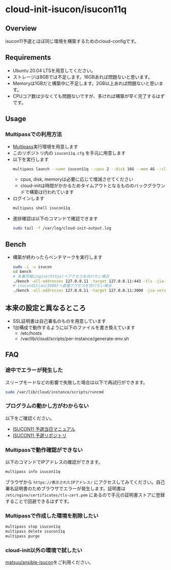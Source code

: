 # cloud-init-isucon/isucon11q

## Overview

isucon11予選とほぼ同じ環境を構築するためのcloud-configです。

## Requirements

* Ubuntu 20.04 LTSを用意してください。
* ストレージは8GBでは不足します。16GBあれば問題ないと思います。
* Memoryは1GBだと構築中に不足します。2GB以上あれば問題ないと思います。
* CPUコア数は少なくても問題ないですが、多ければ構築が早く完了するはずです。

## Usage

### Multipassでの利用方法

* [Multipass](https://multipass.run/)実行環境を用意します
* このリポジトリ内の `isucon11q.cfg` を手元に用意します
* 以下を実行します
  ```sh
  multipass launch --name isucon11q --cpus 2 --disk 16G --mem 4G --cloud-init isucon11q.cfg 20.04
  ```
  * cpus, disk, memoryは必要に応じて増減させてください
  * cloud-initは時間がかかるためタイムアウトとなるもののバックグラウンドで構築は行われています
* ログインします
  ```sh
  multipass shell isucon11q
  ```
* 進捗確認は以下のコマンドで確認できます
  ```sh
  sudo tail -f /var/log/cloud-init-output.log
  ```

## Bench

* 構築が終わったらベンチマークを実行します
  ```sh
  sudo -i -u isucon
  cd bench
  # 本番同様にnginx(https)へアクセスを向けたい場合
  ./bench -all-addresses 127.0.0.11 -target 127.0.0.11:443 -tls -jia-service-url http://127.0.0.1:4999
  # isucondition(3000)へ直接アクセスを向けたい場合
  ./bench -all-addresses 127.0.0.11 -target 127.0.0.11:3000 -jia-service-url http://127.0.0.1:4999
  ```

## 本来の設定と異なるところ

* SSL証明書は自己署名のものを用意しています
* 1台構成で動作するように以下のファイルを書き換えています
    * /etc/hosts
    * /var/lib/cloud/scripts/per-instance/generate-env.sh

## FAQ

### 途中でエラーが発生した

スリープモードなどの影響で失敗した場合は以下で再試行ができます。

```sh
sudo /var/lib/cloud/instance/scripts/runcmd
```

### プログラムの動かし方がわからない

以下をご確認ください。

* [ISUCON11 予選当日マニュアル](https://github.com/isucon/isucon11-qualify/blob/main/docs/manual.md)
* [ISUCON11 予選リポジトリ](https://github.com/isucon/isucon11-qualify)

### Multipassで動作確認ができない

以下のコマンドでIPアドレスの確認ができます。

```sh
multipass info isucon11q
```

ブラウザから `https://表示されたIPアドレス/` にアクセスしてみてください。自己署名証明書のためブラウザでエラーが発生します。証明書は `/etc/nginx/certificates/tls-cert.pem` にあるので手元の証明書ストアに登録することで回避できるはずです。

### Multipassで作成した環境を削除したい

```sh
multipass stop isucon11q
multipass delete isucon11q
multipass purge
```

### cloud-init以外の環境で試したい

[matsuu/ansible-isucon](https://github.com/matsuu/ansible-isucon)をご利用ください。
